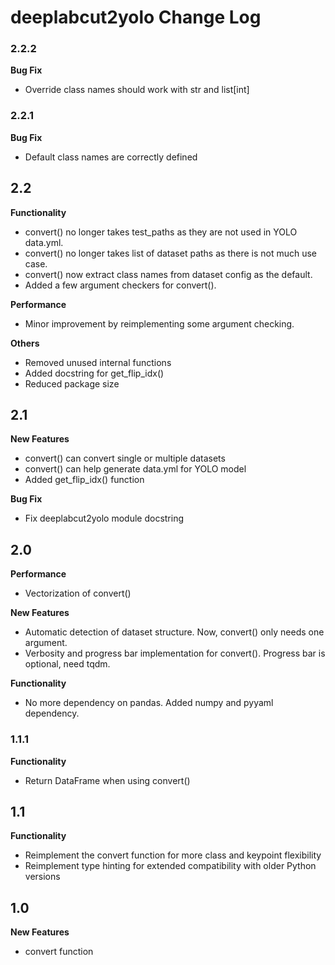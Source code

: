 # deeplabcut2yolo Change Log

### 2.2.2
**Bug Fix**
- Override class names should work with str and list[int]

### 2.2.1
**Bug Fix**
- Default class names are correctly defined

## 2.2
**Functionality**
- convert() no longer takes test_paths as they are not used in YOLO data.yml.
- convert() no longer takes list of dataset paths as there is not much use case.
- convert() now extract class names from dataset config as the default.
- Added a few argument checkers for convert().

**Performance**
- Minor improvement by reimplementing some argument checking.

**Others**
- Removed unused internal functions
- Added docstring for get_flip_idx()
- Reduced package size

## 2.1
**New Features**
- convert() can convert single or multiple datasets
- convert() can help generate data.yml for YOLO model
- Added get_flip_idx() function

**Bug Fix**
- Fix deeplabcut2yolo module docstring

## 2.0
**Performance**
- Vectorization of convert()

**New Features**
- Automatic detection of dataset structure. Now, convert() only needs one argument.
- Verbosity and progress bar implementation for convert(). Progress bar is optional, need tqdm.

**Functionality**
- No more dependency on pandas. Added numpy and pyyaml dependency.

### 1.1.1
**Functionality**
- Return DataFrame when using convert()

## 1.1
**Functionality**
- Reimplement the convert function for more class and keypoint flexibility
- Reimplement type hinting for extended compatibility with older Python versions

## 1.0
**New Features**
- convert function

